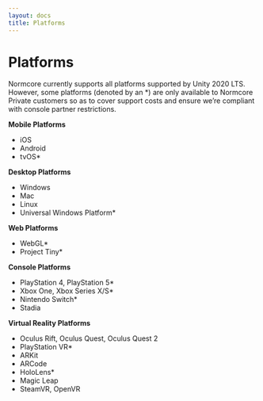```yaml
---
layout: docs
title: Platforms
---
```

# Platforms
Normcore currently supports all platforms supported by Unity 2020 LTS. However, some platforms (denoted by an *) are only available to Normcore Private customers so as to cover support costs and ensure we’re compliant with console partner restrictions.

**Mobile Platforms**
* iOS
* Android
* tvOS*

**Desktop Platforms**
* Windows
* Mac
* Linux
* Universal Windows Platform*

**Web Platforms**
* WebGL*
* Project Tiny*

**Console Platforms**
* PlayStation 4, PlayStation 5*
* Xbox One, Xbox Series X/S*
* Nintendo Switch*
* Stadia

**Virtual Reality Platforms**
* Oculus Rift, Oculus Quest, Oculus Quest 2
* PlayStation VR*
* ARKit
* ARCode
* HoloLens*
* Magic Leap
* SteamVR, OpenVR
